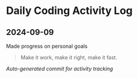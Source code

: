 # Daily Coding Activity Log

## 2024-09-09

Made progress on personal goals

> Make it work, make it right, make it fast.

*Auto-generated commit for activity tracking*
